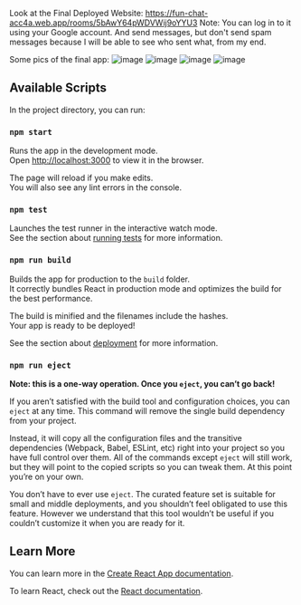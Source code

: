 Look at the Final Deployed Website: https://fun-chat-acc4a.web.app/rooms/5bAwY64pWDVWij9oYYU3
Note: You can log in to it using your Google account. And send messages, but don't send spam messages because I will be able to see who sent what, from my end.

Some pics of the final app: 
![image](https://user-images.githubusercontent.com/70360391/181864958-44c44d67-6dc1-416e-b800-3d8f8271454e.png)
![image](https://user-images.githubusercontent.com/70360391/181864960-2d917c0d-c5f8-4f88-85db-e4a7edf58702.png)
![image](https://user-images.githubusercontent.com/70360391/181864969-0ee91374-4b41-471f-b88f-f8564aae5cbf.png)
![image](https://user-images.githubusercontent.com/70360391/181864962-15a5b958-90f3-436d-a011-8e545c7b6552.png)


## Available Scripts

In the project directory, you can run:

### `npm start`

Runs the app in the development mode.<br />
Open [http://localhost:3000](http://localhost:3000) to view it in the browser.

The page will reload if you make edits.<br />
You will also see any lint errors in the console.

### `npm test`

Launches the test runner in the interactive watch mode.<br />
See the section about [running tests](https://facebook.github.io/create-react-app/docs/running-tests) for more information.

### `npm run build`

Builds the app for production to the `build` folder.<br />
It correctly bundles React in production mode and optimizes the build for the best performance.

The build is minified and the filenames include the hashes.<br />
Your app is ready to be deployed!

See the section about [deployment](https://facebook.github.io/create-react-app/docs/deployment) for more information.

### `npm run eject`

**Note: this is a one-way operation. Once you `eject`, you can’t go back!**

If you aren’t satisfied with the build tool and configuration choices, you can `eject` at any time. This command will remove the single build dependency from your project.

Instead, it will copy all the configuration files and the transitive dependencies (Webpack, Babel, ESLint, etc) right into your project so you have full control over them. All of the commands except `eject` will still work, but they will point to the copied scripts so you can tweak them. At this point you’re on your own.

You don’t have to ever use `eject`. The curated feature set is suitable for small and middle deployments, and you shouldn’t feel obligated to use this feature. However we understand that this tool wouldn’t be useful if you couldn’t customize it when you are ready for it.

## Learn More

You can learn more in the [Create React App documentation](https://facebook.github.io/create-react-app/docs/getting-started).

To learn React, check out the [React documentation](https://reactjs.org/).
